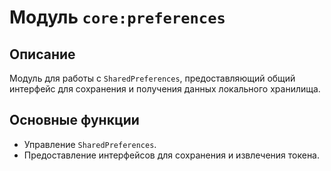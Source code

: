 # Модуль `core:preferences`

## Описание
Модуль для работы с `SharedPreferences`, предоставляющий общий интерфейс для сохранения и получения данных локального хранилища.

## Основные функции
- Управление `SharedPreferences`.
- Предоставление интерфейсов для сохранения и извлечения токена.